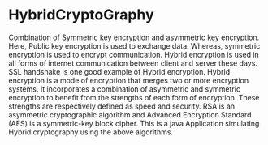 # HybridCryptoGraphy

Combination of Symmetric key encryption and asymmetric key encryption. Here, Public key encryption is used to exchange data. Whereas, symmetric encryption is used to encrypt communication. Hybrid encryption is used in all forms of internet communication between client and server these days. SSL handshake is one good example of Hybrid encryption.
Hybrid encryption is a mode of encryption that merges two or more encryption systems. It incorporates a combination of asymmetric and symmetric encryption to benefit from the strengths of each form of encryption. These strengths are respectively defined as speed and security. RSA is an asymmetric cryptographic algorithm and Advanced Encryption Standard (AES) is a symmetric-key block cipher. This is a java Application simulating Hybrid cryptography using the above algorithms.
